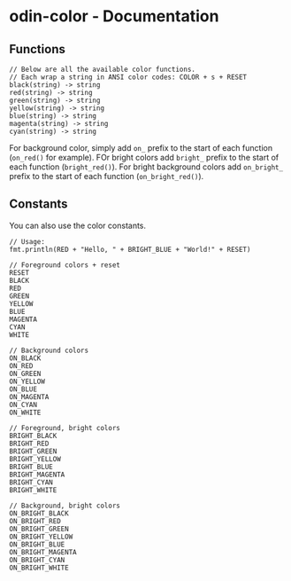 # odin-color - Documentation

## Functions

```odin 
// Below are all the available color functions.
// Each wrap a string in ANSI color codes: COLOR + s + RESET
black(string) -> string
red(string) -> string
green(string) -> string
yellow(string) -> string
blue(string) -> string
magenta(string) -> string
cyan(string) -> string
```
For background color, simply add `on_` prefix to the start of each function (`on_red()` for example).
FOr bright colors add `bright_` prefix to the start of each function (`bright_red()`).
For bright background colors add `on_bright_` prefix to the start of each function (`on_bright_red()`).

## Constants
You can also use the color constants.

```odin
// Usage:
fmt.println(RED + "Hello, " + BRIGHT_BLUE + "World!" + RESET)

// Foreground colors + reset
RESET        
BLACK         
RED           
GREEN         
YELLOW        
BLUE          
MAGENTA       
CYAN          
WHITE         

// Background colors     
ON_BLACK         
ON_RED           
ON_GREEN         
ON_YELLOW        
ON_BLUE          
ON_MAGENTA       
ON_CYAN          
ON_WHITE         

// Foreground, bright colors
BRIGHT_BLACK  
BRIGHT_RED    
BRIGHT_GREEN  
BRIGHT_YELLOW 
BRIGHT_BLUE   
BRIGHT_MAGENTA
BRIGHT_CYAN   
BRIGHT_WHITE  

// Background, bright colors
ON_BRIGHT_BLACK   
ON_BRIGHT_RED     
ON_BRIGHT_GREEN   
ON_BRIGHT_YELLOW  
ON_BRIGHT_BLUE    
ON_BRIGHT_MAGENTA 
ON_BRIGHT_CYAN    
ON_BRIGHT_WHITE   
```
